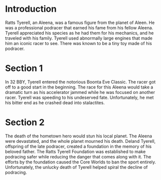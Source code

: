 # Introduction
Ratts Tyerell, an Aleena, was a famous figure from the planet of Aleen.
He was a professional podracer that earned his fame from his fellow Aleena.
Tyerell appreciated his species as he had them for his mechanics, and he traveled with his family.
Tyerell used abnormally large engines that made him an iconic racer to see.
There was known to be a tiny toy made of his podracer.

# Section 1
In 32 BBY, Tyerell entered the notorious Boonta Eve Classic.
The racer got off to a good start in the beginning.
The race for this Aleena would take a dramatic turn as his accelerator jammed while he was focused on another racer.
Tyerell was speeding to his undeserved fate.
Unfortunately, he met his bitter end as he crashed dead into stalactites.



# Section 2
The death of the hometown hero would stun his local planet.
The Aleena were devastated, and the whole planet mourned his death.
Deland Tyerell, offspring of the late podracer, created a foundation in the memory of his beloved father.
The Ratts Tyerell Foundation was established to make podracing safer while reducing the danger that comes along with it.
The efforts by the foundation caused the Core Worlds to ban the sport entirely.
Unfortunately, the unlucky death of Tyerell helped spiral the decline of podracing.